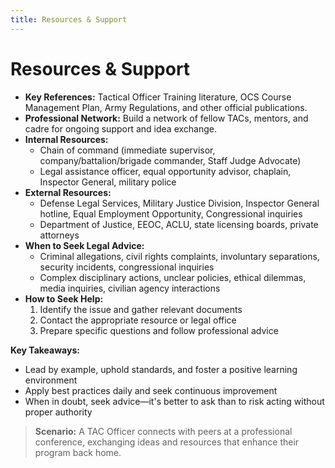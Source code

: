 ```yaml
---
title: Resources & Support
---
```


# Resources & Support

- **Key References:** Tactical Officer Training literature, OCS Course Management Plan, Army Regulations, and other official publications.
- **Professional Network:** Build a network of fellow TACs, mentors, and cadre for ongoing support and idea exchange.
- **Internal Resources:**
  - Chain of command (immediate supervisor, company/battalion/brigade commander, Staff Judge Advocate)
  - Legal assistance officer, equal opportunity advisor, chaplain, Inspector General, military police
- **External Resources:**
  - Defense Legal Services, Military Justice Division, Inspector General hotline, Equal Employment Opportunity, Congressional inquiries
  - Department of Justice, EEOC, ACLU, state licensing boards, private attorneys
- **When to Seek Legal Advice:**
  - Criminal allegations, civil rights complaints, involuntary separations, security incidents, congressional inquiries
  - Complex disciplinary actions, unclear policies, ethical dilemmas, media inquiries, civilian agency interactions
- **How to Seek Help:**
  1. Identify the issue and gather relevant documents
  2. Contact the appropriate resource or legal office
  3. Prepare specific questions and follow professional advice

**Key Takeaways:**
- Lead by example, uphold standards, and foster a positive learning environment
- Apply best practices daily and seek continuous improvement
- When in doubt, seek advice—it's better to ask than to risk acting without proper authority

> **Scenario:** A TAC Officer connects with peers at a professional conference, exchanging ideas and resources that enhance their program back home. 
